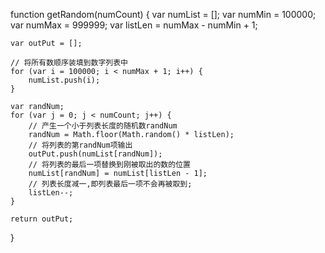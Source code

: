 function getRandom(numCount) {
    var numList = [];
    var numMin = 100000;
    var numMax = 999999;
    var listLen = numMax - numMin + 1;

    var outPut = [];

    // 将所有数顺序装填到数字列表中
    for (var i = 100000; i < numMax + 1; i++) {
        numList.push(i);
    }

    var randNum;
    for (var j = 0; j < numCount; j++) {
        // 产生一个小于列表长度的随机数randNum
        randNum = Math.floor(Math.random() * listLen);
        // 将列表的第randNum项输出
        outPut.push(numList[randNum]);
        // 将列表的最后一项替换到刚被取出的数的位置
        numList[randNum] = numList[listLen - 1];
        // 列表长度减一,即列表最后一项不会再被取到;
        listLen--;
    }

    return outPut;
}

